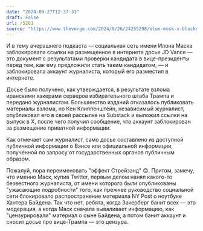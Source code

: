 ```yaml
---
date: "2024-09-27T12:37:33"
draft: False
url: /5201
source: "https://www.theverge.com/2024/9/26/24255298/elon-musk-x-blocks-jd-vance-dossier"
---
```


И в тему вчерашнего подкаста — социальная сеть имени Илона Маска заблокировала ссылки на размещенное в интернете досье JD Vance — это документ с результатами проверки кандидата в вице-президенты перед тем, как ему предложили стать таким кандидатом, — и заблокировала аккаунт журналиста, который его разместил в интернете. 

Досье было получено, как утверждается, в результате взлома иранскими хакерами серверов избирательного штаба Трампа и передано журналистам. Большинство изданий отказалось публиковать материалы взлома, но Кен Клиппенштейн, независимый журналист, опубликовал его в своей рассылке на Substack и выложил ссылки на выпуск в X, после чего получил сообщение, что аккаунт заблокирован за размещение приватной информации. 

Как отмечает сам журналист, само досье составлено из доступной публичной информации о Вэнсе или официальной информации, полученной по запросу от государственных органов публичным образом. 

Пожалуй, пора переименовать "эффект Стрейзанд" 😊. Притом, замечу, что именно Маск, купив Twitter, первым делом нанял какого-то безвестного журналиста, от имени которого были опубликованы "ужасающие подробности" того, как прежнее руководство социальной сети блокировало распространение материала NY Post о ноутбуке Хантера Байдена. Так что нет, ребята, когда Закерберг банит всех — это модерация, а когда Маск сначала вываливает информацию, как "цензурировали" материал о сыне Байдена, а потом банит аккаунт и сносит досье про вице-Трампа — это цензура.
